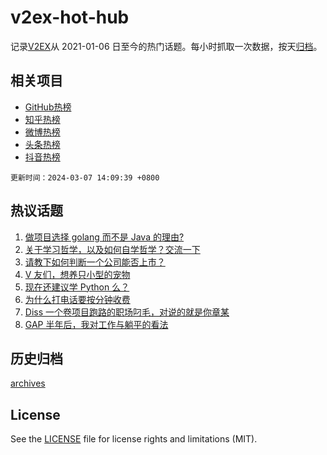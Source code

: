 # v2ex-hot-hub

 记录[V2EX](https://www.v2ex.com/)从 2021-01-06 日至今的热门话题。每小时抓取一次数据，按天[归档](archives)。
 
 ## 相关项目

- [GitHub热榜](https://github.com/snaildev/github-hot-hub)
- [知乎热榜](https://github.com/snaildev/zhihu-hot-hub)
- [微博热榜](https://github.com/snaildev/weibo-hot-hub)
- [头条热榜](https://github.com/snaildev/toutiao-hot-hub)
- [抖音热榜](https://github.com/snaildev/douyin-hot-hub)


 `更新时间：2024-03-07 14:09:39 +0800`

## 热议话题

1. [做项目选择 golang 而不是 Java 的理由?](https://www.v2ex.com/t/1021175)
1. [关于学习哲学，以及如何自学哲学？交流一下](https://www.v2ex.com/t/1021321)
1. [请教下如何判断一个公司能否上市？](https://www.v2ex.com/t/1021295)
1. [V 友们，想养只小型的宠物](https://www.v2ex.com/t/1021336)
1. [现在还建议学 Python 么？](https://www.v2ex.com/t/1021307)
1. [为什么打电话要按分钟收费](https://www.v2ex.com/t/1021235)
1. [Diss 一个卷项目跑路的职场叼毛，对说的就是你章某](https://www.v2ex.com/t/1021362)
1. [GAP 半年后，我对工作与躺平的看法](https://www.v2ex.com/t/1021281)

## 历史归档

[archives](archives)

## License

See the [LICENSE](LICENSE) file for license rights and limitations (MIT).
